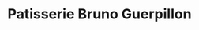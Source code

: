 ---
title: "Patisserie Bruno Guerpillon"
url: /montrond-les-bains/patisserie-bruno-guerpillon/
shop: Konditorei
---